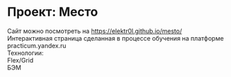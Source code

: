 # Проект: Место
Сайт можно посмотреть на https://elektr0l.github.io/mesto/ </br>
Интерактивная страница сделанная в процессе обучения на платформе practicum.yandex.ru </br>
Технологии:</br>
Flex/Grid</br>
БЭМ</br>
